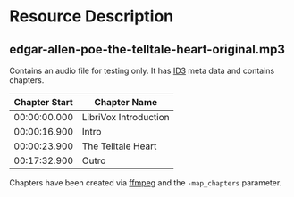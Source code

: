 # Resource Description

## edgar-allen-poe-the-telltale-heart-original.mp3

Contains an audio file for testing only.
It has [ID3](https://en.wikipedia.org/wiki/ID3) meta data and contains chapters.

|Chapter Start|Chapter Name|
|---|---|
|00:00:00.000|LibriVox Introduction|
|00:00:16.900|Intro|
|00:00:23.900|The Telltale Heart|
|00:17:32.900|Outro|

Chapters have been created via [ffmpeg](https://ffmpeg.org/ffmpeg-formats.html#Metadata-1) and the `-map_chapters` parameter.
